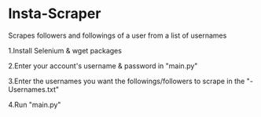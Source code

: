 # Insta-Scraper
Scrapes followers and followings of a user from a list of usernames


1.Install Selenium & wget packages

2.Enter your account's username & password in "main.py"

3.Enter the usernames you want the followings/followers to scrape in the "- Usernames.txt"

4.Run "main.py"
